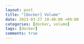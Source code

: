 ```yaml
---
layout: post
title: "[Docker] Volume"
date: 2023-03-27 19:40:00 +09:00
categories: [docker, volume]
tags: [docker]
comments: true
---
```

